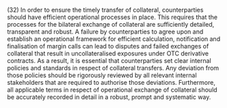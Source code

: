 (32) In order to ensure the timely transfer of collateral, counterparties should have efficient operational processes in place. This requires that the processes for the bilateral exchange of collateral are sufficiently detailed, transparent and robust. A failure by counterparties to agree upon and establish an operational framework for efficient calculation, notification and finalisation of margin calls can lead to disputes and failed exchanges of collateral that result in uncollateralised exposures under OTC derivative contracts. As a result, it is essential that counterparties set clear internal policies and standards in respect of collateral transfers. Any deviation from those policies should be rigorously reviewed by all relevant internal stakeholders that are required to authorise those deviations. Furthermore, all applicable terms in respect of operational exchange of collateral should be accurately recorded in detail in a robust, prompt and systematic way.